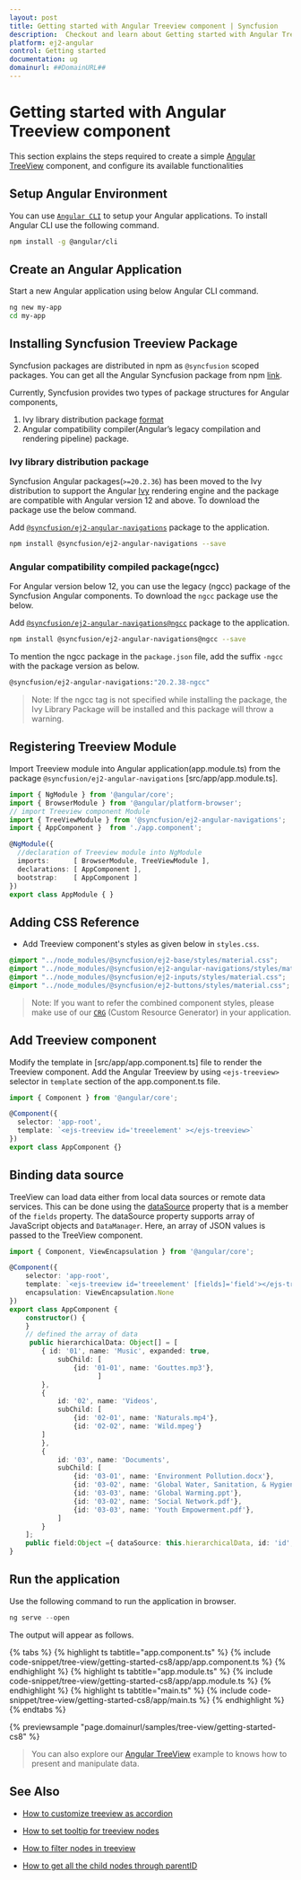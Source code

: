 ```yaml
---
layout: post
title: Getting started with Angular Treeview component | Syncfusion
description:  Checkout and learn about Getting started with Angular Treeview component of Syncfusion Essential JS 2 and more details.
platform: ej2-angular
control: Getting started 
documentation: ug
domainurl: ##DomainURL##
---
```


# Getting started with Angular Treeview component

This section explains the steps required to create a simple [Angular TreeView](https://www.syncfusion.com/angular-ui-components/angular-treeview) component, and configure its available functionalities

## Setup Angular Environment

You can use [`Angular CLI`](https://github.com/angular/angular-cli) to setup your Angular applications.
To install Angular CLI use the following command.

```bash
npm install -g @angular/cli
```

## Create an Angular Application

Start a new Angular application using below Angular CLI command.

```bash
ng new my-app
cd my-app
```

## Installing Syncfusion Treeview Package

Syncfusion packages are distributed in npm as `@syncfusion` scoped packages. You can get all the Angular Syncfusion package from npm [link]( https://www.npmjs.com/search?q=%40syncfusion%2Fej2-angular- ).

Currently, Syncfusion provides two types of package structures for Angular components,
1. Ivy library distribution package [format](https://angular.io/guide/angular-package-format#angular-package-format)
2. Angular compatibility compiler(Angular’s legacy compilation and rendering pipeline) package.

### Ivy library distribution package

Syncfusion Angular packages(`>=20.2.36`) has been moved to the Ivy distribution to support the Angular [Ivy](https://docs.angular.lat/guide/ivy) rendering engine and the package are compatible with Angular version 12 and above. To download the package use the below command.

Add [`@syncfusion/ej2-angular-navigations`](https://www.npmjs.com/package/@syncfusion/ej2-angular-navigations/v/20.2.38) package to the application.

```bash
npm install @syncfusion/ej2-angular-navigations --save
```

### Angular compatibility compiled package(ngcc)

For Angular version below 12, you can use the legacy (ngcc) package of the Syncfusion Angular components. To download the `ngcc` package use the below.

Add [`@syncfusion/ej2-angular-navigations@ngcc`](https://www.npmjs.com/package/@syncfusion/ej2-angular-navigations/v/20.2.38-ngcc) package to the application.

```bash
npm install @syncfusion/ej2-angular-navigations@ngcc --save
```

To mention the ngcc package in the `package.json` file, add the suffix `-ngcc` with the package version as below.

```bash
@syncfusion/ej2-angular-navigations:"20.2.38-ngcc"
```

>Note: If the ngcc tag is not specified while installing the package, the Ivy Library Package will be installed and this package will throw a warning.

## Registering Treeview Module

Import Treeview module into Angular application(app.module.ts) from the package `@syncfusion/ej2-angular-navigations` [src/app/app.module.ts].

```typescript
import { NgModule } from '@angular/core';
import { BrowserModule } from '@angular/platform-browser';
// import Treeview component Module
import { TreeViewModule } from '@syncfusion/ej2-angular-navigations';
import { AppComponent }  from './app.component';

@NgModule({
  //declaration of Treeview module into NgModule
  imports:      [ BrowserModule, TreeViewModule ],
  declarations: [ AppComponent ],
  bootstrap:    [ AppComponent ]
})
export class AppModule { }
```

## Adding CSS Reference

* Add Treeview component's styles as given below in `styles.css`.

```css
@import "../node_modules/@syncfusion/ej2-base/styles/material.css";
@import "../node_modules/@syncfusion/ej2-angular-navigations/styles/material.css";
@import "../node_modules/@syncfusion/ej2-inputs/styles/material.css";
@import "../node_modules/@syncfusion/ej2-buttons/styles/material.css";
```

>Note: If you want to refer the combined component styles, please make use of our [`CRG`](https://crg.syncfusion.com/) (Custom Resource Generator) in your application.

## Add Treeview component

Modify the template in [src/app/app.component.ts] file to render the Treeview component.
Add the Angular Treeview by using `<ejs-treeview>` selector in `template` section of the app.component.ts file.

```typescript
import { Component } from '@angular/core';

@Component({
  selector: 'app-root',
  template: `<ejs-treeview id='treeelement' ></ejs-treeview>`
})
export class AppComponent {}
```

## Binding data source

TreeView can load data either from local data sources or remote data services. This can be done using the [dataSource](https://ej2.syncfusion.com/angular/documentation/api/treeview/fieldsSettingsModel#datasource) property that is a member of the `fields` property. The dataSource property supports array of JavaScript objects and `DataManager`.
Here, an array of JSON values is passed to the TreeView component.

```typescript
import { Component, ViewEncapsulation } from '@angular/core';

@Component({
    selector: 'app-root',
    template: `<ejs-treeview id='treeelement' [fields]='field'></ejs-treeview>`,
    encapsulation: ViewEncapsulation.None
})
export class AppComponent {
    constructor() {
    }
    // defined the array of data
     public hierarchicalData: Object[] = [
        { id: '01', name: 'Music', expanded: true,
            subChild: [
                {id: '01-01', name: 'Gouttes.mp3'},
                      ]
        },
        {
            id: '02', name: 'Videos',
            subChild: [
                {id: '02-01', name: 'Naturals.mp4'},
                {id: '02-02', name: 'Wild.mpeg'}
        ]
        },
        {
            id: '03', name: 'Documents',
            subChild: [
                {id: '03-01', name: 'Environment Pollution.docx'},
                {id: '03-02', name: 'Global Water, Sanitation, & Hygiene.docx'},
                {id: '03-03', name: 'Global Warming.ppt'},
                {id: '03-02', name: 'Social Network.pdf'},
                {id: '03-03', name: 'Youth Empowerment.pdf'},
            ]
        }
    ];
    public field:Object ={ dataSource: this.hierarchicalData, id: 'id', text: 'name', child: 'subChild' };
}
```

## Run the application

Use the following command to run the application in browser.

```javascript
ng serve --open
```

The output will appear as follows.

{% tabs %}
{% highlight ts tabtitle="app.component.ts" %}
{% include code-snippet/tree-view/getting-started-cs8/app/app.component.ts %}
{% endhighlight %}
{% highlight ts tabtitle="app.module.ts" %}
{% include code-snippet/tree-view/getting-started-cs8/app/app.module.ts %}
{% endhighlight %}
{% highlight ts tabtitle="main.ts" %}
{% include code-snippet/tree-view/getting-started-cs8/app/main.ts %}
{% endhighlight %}
{% endtabs %}
  
{% previewsample "page.domainurl/samples/tree-view/getting-started-cs8" %}

> You can also explore our [Angular TreeView](https://ej2.syncfusion.com/angular/demos/#/material/treeview/default) example to knows how to present and manipulate data.

## See Also

* [How to customize treeview as accordion](./how-to/accordion-tree/)

* [How to set tooltip for treeview nodes](./how-to/set-tool-tip-for-tree-nodes/)

* [How to filter nodes in treeview](./how-to/filtering-tree-nodes/)

* [How to get all the child nodes through parentID](./how-to/get-all-child-nodes/)